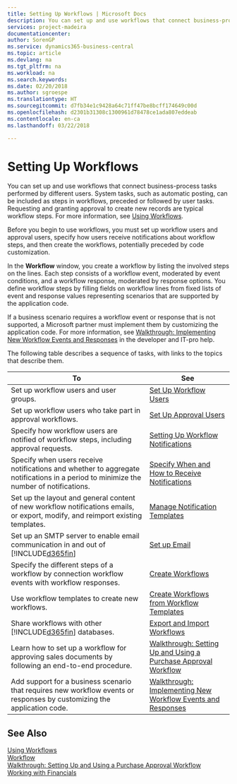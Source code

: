 ```yaml
---
title: Setting Up Workflows | Microsoft Docs
description: You can set up and use workflows that connect business-process tasks performed by different users. System tasks, such as automatic posting, can be included as steps in workflows, preceded or followed by user tasks. Requesting and granting approval to create new records are typical workflow steps.
services: project-madeira
documentationcenter: 
author: SorenGP
ms.service: dynamics365-business-central
ms.topic: article
ms.devlang: na
ms.tgt_pltfrm: na
ms.workload: na
ms.search.keywords: 
ms.date: 02/20/2018
ms.author: sgroespe
ms.translationtype: HT
ms.sourcegitcommit: d7fb34e1c9428a64c71ff47be8bcff174649c00d
ms.openlocfilehash: d2301b31308c1300961d78478ce1ada807eddeab
ms.contentlocale: en-ca
ms.lasthandoff: 03/22/2018

---
```

# <a name="setting-up-workflows"></a>Setting Up Workflows
You can set up and use workflows that connect business-process tasks performed by different users. System tasks, such as automatic posting, can be included as steps in workflows, preceded or followed by user tasks. Requesting and granting approval to create new records are typical workflow steps. For more information, see [Using Workflows](across-use-workflows.md).  

 Before you begin to use workflows, you must set up workflow users and approval users, specify how users receive notifications about workflow steps, and then create the workflows, potentially preceded by code customization.  

 In the **Workflow** window, you create a workflow by listing the involved steps on the lines. Each step consists of a workflow event, moderated by event conditions, and a workflow response, moderated by response options. You define workflow steps by filling fields on workflow lines from fixed lists of event and response values representing scenarios that are supported by the application code.  

 If a business scenario requires a workflow event or response that is not supported, a Microsoft partner must implement them by customizing the application code. For more information, see [Walkthrough: Implementing New Workflow Events and Responses](/dynamics-nav/Walkthrough--Implementing-New-Workflow-Events-and-Responses) in the developer and IT-pro help.

 The following table describes a sequence of tasks, with links to the topics that describe them.  

|**To**|**See**|  
|------------|-------------|  
|Set up workflow users and user groups.|[Set Up Workflow Users](across-how-to-set-up-workflow-users.md)|  
|Set up workflow users who take part in approval workflows.|[Set Up Approval Users](across-how-to-set-up-approval-users.md)|  
|Specify how workflow users are notified of workflow steps, including approval requests.|[Setting Up Workflow Notifications](across-setting-up-workflow-notifications.md)|  
|Specify when users receive notifications and whether to aggregate notifications in a period to minimize the number of notifications.|[Specify When and How to Receive Notifications](across-how-to-specify-when-and-how-to-receive-notifications.md)|  
|Set up the layout and general content of new workflow notifications emails, or export, modify, and reimport existing templates.|[Manage Notification Templates](across-how-to-manage-notification-templates.md)|  
|Set up an SMTP server to enable email communication in and out of [!INCLUDE[d365fin](includes/d365fin_md.md)]|[Set up Email](admin-how-setup-email.md)|
|Specify the different steps of a workflow by connection workflow events with workflow responses.|[Create Workflows](across-how-to-create-workflows.md)|  
|Use workflow templates to create new workflows.|[Create Workflows from Workflow Templates](across-how-to-create-workflows-from-workflow-templates.md)|  
|Share workflows with other [!INCLUDE[d365fin](includes/d365fin_md.md)] databases.|[Export and Import Workflows](across-how-to-export-and-import-workflows.md)|  
|Learn how to set up a workflow for approving sales documents by following an end-to-end procedure.|[Walkthrough: Setting Up and Using a Purchase Approval Workflow](walkthrough-setting-up-and-using-a-purchase-approval-workflow.md)|  
|Add support for a business scenario that requires new workflow events or responses by customizing the application code.|[Walkthrough: Implementing New Workflow Events and Responses](/dynamics-nav/Walkthrough--Implementing-New-Workflow-Events-and-Responses)|  

## <a name="see-also"></a>See Also  
 [Using Workflows](across-use-workflows.md)   
 [Workflow](across-workflow.md)   
 [Walkthrough: Setting Up and Using a Purchase Approval Workflow](walkthrough-setting-up-and-using-a-purchase-approval-workflow.md)  
 [Working with Financials](ui-work-product.md)

